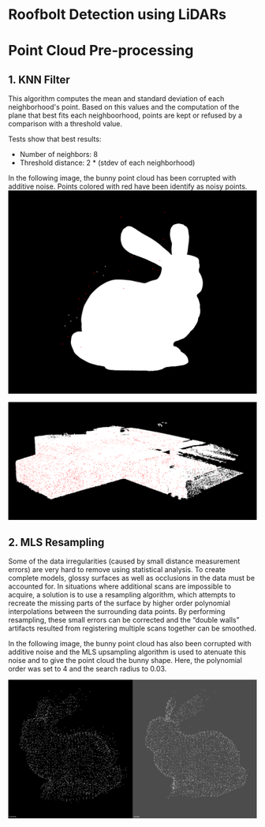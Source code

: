 # Roofbolt Detection using LiDARs

# Point Cloud Pre-processing

## 1. KNN Filter
This algorithm computes the mean and standard deviation of each neighborhood's point. Based on this values and the
computation of the plane that best fits each neighboorhood, points are kept or refused by a comparison with a threshold value.

Tests show that best results:
- Number of neighbors: 8
- Threshold distance: 2 * (stdev of each neighborhood)

In the following image, the bunny point cloud has been corrupted with additive noise. Points colored with red have been
identify as noisy points.
![Bunny filtered](./images/filtered_bunny.png)

![Basement filtered](./images/real_scenario.png)

## 2. MLS Resampling
Some of the data irregularities (caused by small distance measurement errors) are very hard to remove using statistical analysis.
To create complete models, glossy surfaces as well as occlusions in the data must be accounted for.
In situations where additional scans are impossible to acquire, a solution is to use a resampling algorithm, which attempts to recreate the missing parts of the surface by higher order polynomial interpolations between the surrounding data points. By performing resampling, these small errors can be corrected and the “double walls” artifacts resulted from registering multiple scans together can be smoothed.

In the following image, the bunny point cloud has also been corrupted with additive noise and the MLS upsampling algorithm is used to atenuate this noise and to give the point cloud the bunny shape.
Here, the polynomial order was set to 4 and the search radius to 0.03.

![Bunny upsampled](./images/mls_upsampling.png)

